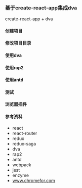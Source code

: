 ### 基于create-react-app集成dva
create-react-app + dva 

#### 创建项目

#### 修改项目目录

#### 使用dva

#### 使用rap2

#### 使用antd

#### 测试

#### 浏览器插件

#### 参考资料
+ react
+ react-router
+ redux
+ redux-saga
+ dva
+ rap2
+ antd
+ webpack
+ jest
+ enzyme
+ www.chromefor.com
